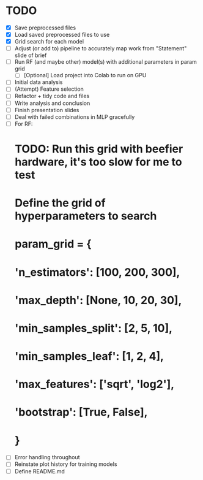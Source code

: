 # TODO

- [x] Save preprocessed files
- [x] Load saved preprocessed files to use
- [x] Grid search for each model
- [ ] Adjust (or add to) pipeline to accurately map work from "Statement" slide of brief
- [ ] Run RF (and maybe other) model(s) with additional parameters in param grid
    - [ ] [Optional] Load project into Colab to run on GPU
- [ ] Initial data analysis
- [ ] (Attempt) Feature selection
- [ ] Refactor + tidy code and files
- [ ] Write analysis and conclusion
- [ ] Finish presentation slides
- [ ] Deal with failed combinations in MLP gracefully
- [ ] For RF:
    # TODO: Run this grid with beefier hardware, it's too slow for me to test
    # Define the grid of hyperparameters to search
    # param_grid = {
    #     'n_estimators': [100, 200, 300],  
    #     'max_depth': [None, 10, 20, 30], 
    #     'min_samples_split': [2, 5, 10], 
    #     'min_samples_leaf': [1, 2, 4],   
    #     'max_features': ['sqrt', 'log2'],
    #     'bootstrap': [True, False],      
    # }
- [ ] Error handling throughout
- [ ] Reinstate plot history for training models
- [ ] Define README.md